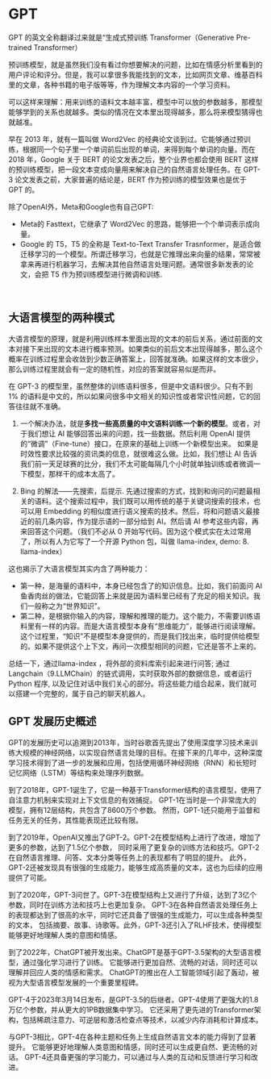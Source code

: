# GPT
GPT 的英文全称翻译过来就是“生成式预训练 Transformer（Generative Pre-trained Transformer）

预训练模型，就是虽然我们没有看过你想要解决的问题，比如在情感分析里看到的用户评论和评分。但是，我可以拿很多我能找到的文本，比如网页文章、维基百科里的文章，各种书籍的电子版等等，作为理解文本内容的一个学习资料。

可以这样来理解：用来训练的语料文本越丰富，模型中可以放的参数越多，那模型能够学到的关系也就越多。类似的情况在文本里出现得越多，那么将来模型猜得也就越准。

早在 2013 年，就有一篇叫做 Word2Vec 的经典论文谈到过。它能够通过预训练，根据同一个句子里一个单词前后出现的单词，来得到每个单词的向量。而在 2018 年，Google 关于 BERT 的论文发表之后，整个业界也都会使用 BERT 这样的预训练模型，把一段文本变成向量用来解决自己的自然语言处理任务。在 GPT-3 论文发表之前，大家普遍的结论是，BERT 作为预训练的模型效果也是优于 GPT 的。

除了OpenAI外，Meta和Google也有自己GPT:
- Meta的 Fasttext，它继承了 Word2Vec 的思路，能够把一个个单词表示成向量。
- Google 的 T5，T5 的全称是 Text-to-Text Transfer Trasnformer，是适合做迁移学习的一个模型。所谓迁移学习，也就是它推理出来向量的结果，常常被拿来再进行机器学习，去解决其他自然语言处理问题。通常很多新发表的论文，会把 T5 作为预训练模型进行微调和训练.

<br>

## 大语言模型的两种模式
大语言模型的原理，就是利用训练样本里面出现的文本的前后关系，通过前面的文本对接下来出现的文本进行概率预测。如果类似的前后文本出现得越多，那么这个概率在训练过程里会收敛到少数正确答案上，回答就准确。如果这样的文本很少，那么训练过程里就会有一定的随机性，对应的答案就容易似是而非。

在 GPT-3 的模型里，虽然整体的训练语料很多，但是中文语料很少。只有不到 1% 的语料是中文的，所以如果问很多中文相关的知识性或者常识性问题，它的回答往往就不准确。

1. 一个解决办法，就是<strong>多找一些高质量的中文语料训练一个新的模型</strong>。或者，对于我们想让 AI 能够回答出来的问题，找一些数据。然后利用 OpenAI 提供的“微调”（Fine-tune）接口，在原来的基础上训练一个新模型出来。
如果是时效性要求比较强的资讯类的信息，就很难这么做。比如，我们想让 AI 告诉我们前一天足球赛的比分，我们不太可能每隔几个小时就单独训练或者微调一下模型，那样干的成本太高了。

2. Bing 的解法——先搜索，后提示.
先通过搜索的方式，找到和询问的问题最相关的语料。这个搜索过程中，我们既可以用传统的基于关键词搜索的技术，也可以用 Embedding 的相似度进行语义搜索的技术。然后，将和问题语义最接近的前几条内容，作为提示语的一部分给到 AI。然后请 AI 参考这些内容，再来回答这个问题。（我们不必从 0 开始写代码。因为这个模式实在太过常用了，所以有人为它写了一个开源 Python 包，叫做 llama-index,
demo: 8. llama-index）

这也揭示了大语言模型其实内含了两种能力：
- 第一种，是海量的语料中，本身已经包含了的知识信息。比如，我们前面问 AI 鱼香肉丝的做法，它能回答上来就是因为语料里已经有了充足的相关知识。我们一般称之为“世界知识”。
- 第二种，是根据你输入的内容，理解和推理的能力。这个能力，不需要训练语料里有一样的内容。而是大语言模型本身有“思维能力”，能够进行阅读理解。这个过程里，“知识”不是模型本身提供的，而是我们找出来，临时提供给模型的。如果不提供这个上下文，再问一次模型相同的问题，它还是答不上来的。

总结一下，通过llama-index ，将外部的资料库索引起来进行问答; 通过 Langchain（9.LLMChain）的链式调用，实时获取外部的数据信息，或者运行 Python 程序, 以及记住对话中我们关心的部分。将这些能力组合起来，我们就可以搭建一个完整的，属于自己的聊天机器人。


## GPT 发展历史概述
GPT的发展历史可以追溯到2013年，当时谷歌首先提出了使用深度学习技术来训练大规模的神经网络，以实现自然语言处理的目标。在接下来的几年中，这种深度学习技术得到了进一步的发展和应用，包括使用循环神经网络（RNN）和长短时记忆网络（LSTM）等结构来处理序列数据。

到了2018年，GPT-1诞生了，它是一种基于Transformer结构的语言模型，使用了自注意力机制来实现对上下文信息的有效捕捉。
GPT-1在当时是一个非常庞大的模型，拥有12层结构，共包含了8600万个参数。
然而，GPT-1还只能用于监督和任务无关的任务，其性能表现还比较有限。

到了2019年，OpenAI又推出了GPT-2。GPT-2在模型结构上进行了改进，增加了更多的参数，达到了1.5亿个参数，
同时采用了更复杂的训练方法和技巧。GPT-2在自然语言推理、问答、文本分类等任务上的表现都有了明显的提升。
此外，GPT-2还被发现具有很强的生成能力，能够生成高质量的文本，这也为后续的应用提供了可能。

到了2020年，GPT-3问世了。GPT-3在模型结构上又进行了升级，达到了3亿个参数，同时在训练方法和技巧上也更加复杂。
GPT-3在各种自然语言处理任务上的表现都达到了很高的水平，同时它还具备了很强的生成能力，可以生成各种类型的文本，
包括摘要、故事、诗歌等。此外，GPT-3还引入了RLHF技术，使得模型能够更好地理解人类的意图和情感。

到了2022年，ChatGPT被开发出来。ChatGPT是基于GPT-3.5架构的大型语言模型，通过强化学习进行了训练。
它能够进行更加自然、流畅的对话，同时还可以理解并回应人类的情感和需求。
ChatGPT的推出在人工智能领域引起了轰动，被视为大型语言模型发展的一个重要里程碑。


GPT-4于2023年3月14日发布，是GPT-3.5的后继者。GPT-4使用了更强大的1.8万亿个参数，并从更大的1PB数据集中学习。
它还采用了更先进的Transformer架构，包括稀疏注意力、可逆层和激活检查点等技术，以减少内存消耗和计算成本。

与GPT-3相比，GPT-4在各种主题和任务上生成自然语言文本的能力得到了显著提升。
它能够更好地理解人类意图和情感，同时还可以生成更自然、更流畅的对话。
GPT-4还具备更强的学习能力，可以通过与人类的互动和反馈进行学习和改进。